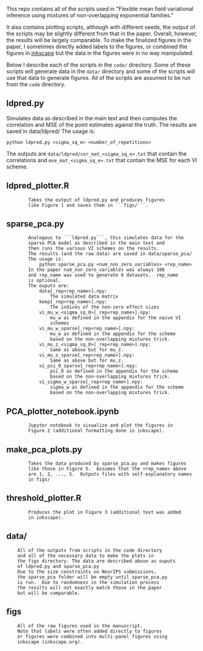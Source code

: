 This repo contains all of the scripts used in
"Flexible mean field variational inference
using mixtures of non-overlapping exponential families."

It also contains plotting scripts, although with different
seeds, the output of the scripts may be slightly different
from that in the paper.  Overall, however, the results will
be largely comparable.  To make the finalized figures in the
paper, I sometimes directly added labels to the figures, or
combined the figures in [inkscape](https://inkscape.org)
but the data in the figures were in no way manipulated.

Below I describe each of the scripts in the ```code/``` directory.
Some of these scripts will generate data in the ```data/``` directory
and some of the scripts will use that data to generate figures.
All of the scripts are assumed to be run from the ```code``` directory.


## ldpred.py

Simulates data as described in the main text and then
computes the correlation and MSE of the point estimates
against the truth. The results are saved in data/ldpred/
The usage is:

```python ldpred.py <sigma_sq_e> <number_of_repetitions>```

The outputs are ```data/ldpred/cor_mat_<sigma_sq_e>.txt``` that contain
the correlations and ```mse_mat_<sigma_sq_e>.txt``` that contain
the MSE for each VI scheme.


## ldpred_plotter.R

            Takes the output of ldpred.py and produces figures
            like Figure 1 and saves them in ```figs/```.


## sparse_pca.py
            Analogous to ```ldpred.py```, this simulates data for the
            sparse PCA model as described in the main text and
            then runs the various VI schemes on the results.
            The results (and the raw data) are saved in data/sparse_pca/
            The usage is:
                python sparse_pca.py <num_non_zero_variables> <rep_name>
            In the paper num_non_zero_variables was always 100
            and rep_name was used to generate 6 datasets.  rep_name
            is optional.
            The ouputs are:
                data[_rep<rep_name>].npy:
                    The simulated data matrix
                keep[_rep<rep_name>].npy:
                    The indices of the non-zero effect sizes
                vi_mu_w_<sigma_sq_0>[_rep<rep_name>].npy:
                    mu_w as defined in the appendix for the naive VI
                    schemes
                vi_mu_w_sparse[_rep<rep_name>].npy:
                    mu_w as defined in the appendix for the scheme
                    based on the non-overlapping mixtures trick.
                vi_mu_z_<sigma_sq_0>[_rep<rep_name>].npy:
                    Same as above but for mu_z.
                vi_mu_z_sparse[_rep<rep_name>].npy:
                    Same as above but for mu_z.
                vi_psi_0_sparse[_rep<rep_name>].npy:
                    psi_0 as defined in the appendix for the scheme
                    based on the non-overlapping mixtures trick.
                vi_sigma_w_sparse[_rep<rep_name>].npy:
                    sigma_w as defined in the appendix for the scheme
                    based on the non-overlapping mixtures trick.

## PCA_plotter_notebook.ipynb

            Jupyter notebook to visualize and plot the figures in
            Figure 2 (additional formatting done in inkscape).


## make_pca_plots.py

            Takes the data produced by sparse_pca.py and makes figures
            like those in Figure 5.  Assumes that the <rep_name> above
            are 1, 2, ..., 5.  Outputs files with self-explanatory names
            in figs/


## threshold_plotter.R

            Produces the plot in Figure 3 (additional text was added
            in inkscape).


## data/

        All of the outputs from scripts in the code directory
        and all of the necessary data to make the plots in
        the figs directory. The data are described above as ouputs
        of ldpred.py and sparse_pca.py
        Due to the size constraints on NeurIPS submissions,
        the sparse_pca folder will be empty until sparse_pca.py
        is run.  Due to randomness in the simulation process
        the results will not exactly match those in the paper
        but will be comparable.


## figs
        All of the raw figures used in the manuscript.
        Note that labels were often added directly to figures
        or figures were combined into multi-panel figures using
        inkscape (inkscape.org).
